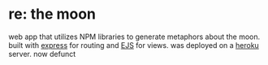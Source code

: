 # re: the moon

web app that utilizes NPM libraries to generate metaphors about the moon. built with [express](https://expressjs.com/) for routing and [EJS](https://ejs.co/) for views.
was deployed on a [heroku](https://www.heroku.com/what) server. now defunct
